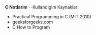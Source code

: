 **C Notlarim**
--Kullandigim Kaynaklar:
- Practical Programming in C (MIT 2010)
- geeksforgeeks.com
- C How to Program 

